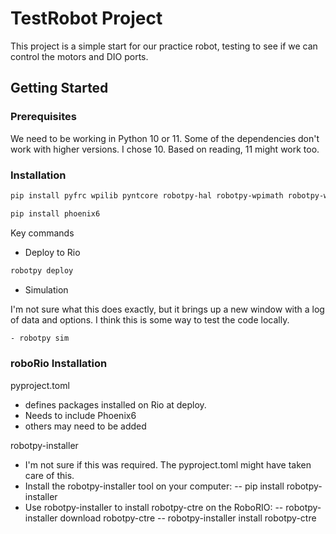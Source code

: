# TestRobot Project

This project is a simple start for our practice robot, testing to see if we can control the motors and DIO ports.

## Getting Started

### Prerequisites

We need to be working in Python 10 or 11. Some of the dependencies don't work with higher versions. I chose 10. Based on
reading, 11 might work too.

### Installation

```bash
pip install pyfrc wpilib pyntcore robotpy-hal robotpy-wpimath robotpy-wpinet robotpy-wpiutil robotpy-commands-v2 robotpy-ctre robotpy-halsim-gui robotpy-installer
```

```bash
pip install phoenix6
```

Key commands

- Deploy to Rio

```bash
robotpy deploy
```

- Simulation

I'm not sure what this does exactly, but it brings up a new window with a log of data and options. I think this is some
way to test the code locally.

```bash
- robotpy sim
```

### roboRio Installation

pyproject.toml

- defines packages installed on Rio at deploy.
- Needs to include Phoenix6
- others may need to be added

robotpy-installer

- I'm not sure if this was required. The pyproject.toml might have taken care of this.
- Install the robotpy-installer tool on your computer:
  -- pip install robotpy-installer
- Use robotpy-installer to install robotpy-ctre on the RoboRIO:
  -- robotpy-installer download robotpy-ctre
  -- robotpy-installer install robotpy-ctre

